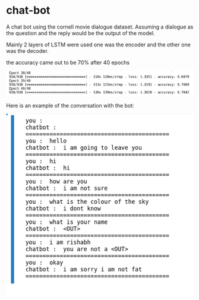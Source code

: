 # chat-bot

A chat bot using the cornell movie dialogue dataset.
Assuming a dialogue as the question and the reply would be the output of the model.

Mainly 2 layers of LSTM were used one was the encoder and the other one was the decoder.

the accuracy came out to be 70% after 40 epochs

![alt text](https://github.com/rishabh-vasudevan/chat-bot/blob/master/Screenshot%20from%202021-02-27%2005-34-54.png)

Here is an example of the conversation with the bot:

![alt text](https://github.com/rishabh-vasudevan/chat-bot/blob/master/Screenshot%20from%202021-02-27%2005-32-37.png)
